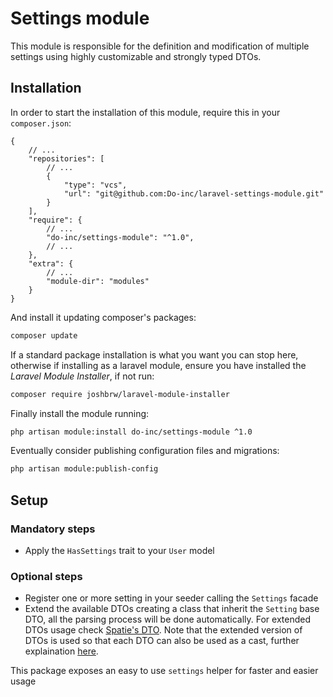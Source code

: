 # Settings module

This module is responsible for the definition and modification of multiple settings using highly customizable and
strongly typed DTOs.

## Installation

In order to start the installation of this module, require this in your `composer.json`:
```json5
{
    // ...
    "repositories": [
        // ...
        {
            "type": "vcs",
            "url": "git@github.com:Do-inc/laravel-settings-module.git"
        }
    ],
    "require": {
        // ...
        "do-inc/settings-module": "^1.0",
        // ...
    },
    "extra": {
        // ...
        "module-dir": "modules"
    }
}
```

And install it updating composer's packages:
```bash
composer update
```

If a standard package installation is what you want you can stop here, otherwise if installing as a laravel module,
ensure you have installed the _Laravel Module Installer_, if not run:
```bash
composer require joshbrw/laravel-module-installer
```

Finally install the module running:
```bash
php artisan module:install do-inc/settings-module ^1.0
```

Eventually consider publishing configuration files and migrations:
```bash
php artisan module:publish-config
```

## Setup
### Mandatory steps
* Apply the `HasSettings` trait to your `User` model

### Optional steps
* Register one or more setting in your seeder calling the `Settings` facade
* Extend the available DTOs creating a class that inherit the `Setting` base DTO, all the parsing process will be done
  automatically. For extended DTOs usage check [Spatie's DTO](https://github.com/spatie/data-transfer-object). Note that
  the extended version of DTOs is used so that each DTO can also be used as a cast, further explaination 
  [here](https://github.com/jessarcher/laravel-castable-data-transfer-object).


This package exposes an easy to use `settings` helper for faster and easier usage
